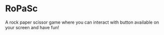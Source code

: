 # RoPaSc



A rock paper scissor game where you can interact with button available on your screen and have fun!

